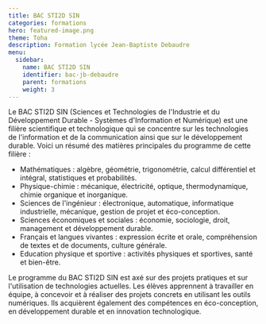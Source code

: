 ```yaml
---
title: BAC STI2D SIN
categories: formations
hero: featured-image.png
theme: Toha
description: Formation lycée Jean-Baptiste Debaudre
menu:
  sidebar:
    name: BAC STI2D SIN
    identifier: bac-jb-debaudre
    parent: formations
    weight: 3
---
```


Le BAC STI2D SIN (Sciences et Technologies de l'Industrie et du Développement Durable - Systèmes d'Information et Numérique) est une filière scientifique et technologique qui se concentre sur les technologies de l'information et de la communication ainsi que sur le développement durable. Voici un résumé des matières principales du programme de cette filière :

- Mathématiques : algèbre, géométrie, trigonométrie, calcul différentiel et intégral, statistiques et probabilités.
- Physique-chimie : mécanique, électricité, optique, thermodynamique, chimie organique et inorganique.
- Sciences de l'ingénieur : électronique, automatique, informatique industrielle, mécanique, gestion de projet et éco-conception.
- Sciences économiques et sociales : économie, sociologie, droit, management et développement durable.
- Français et langues vivantes : expression écrite et orale, compréhension de textes et de documents, culture générale.
- Education physique et sportive : activités physiques et sportives, santé et bien-être.

Le programme du BAC STI2D SIN est axé sur des projets pratiques et sur l'utilisation de technologies actuelles. Les élèves apprennent à travailler en équipe, à concevoir et à réaliser des projets concrets en utilisant les outils numériques. Ils acquièrent également des compétences en éco-conception, en développement durable et en innovation technologique.
